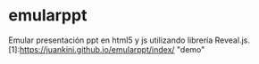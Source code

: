 # emularppt
Emular presentación ppt en html5 y  js utilizando librería  Reveal.js.
[1]:https://juankini.github.io/emularppt/index/ "demo"